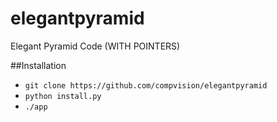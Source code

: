 # elegantpyramid
Elegant Pyramid Code (WITH POINTERS)

##Installation
- ```git clone https://github.com/compvision/elegantpyramid```
- ```python install.py```
- ```./app```
